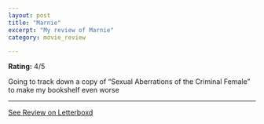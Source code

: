 ```yaml
---
layout: post
title: "Marnie"
excerpt: "My review of Marnie"
category: movie_review

---
```


**Rating:** 4/5

Going to track down a copy of “Sexual Aberrations of the Criminal Female” to make my bookshelf even worse

<hr>

[See Review on Letterboxd](https://boxd.it/3NlFZh)
